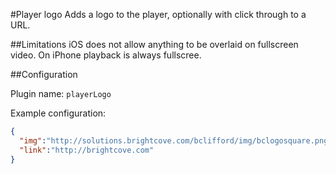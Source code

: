 #Player logo
Adds a logo to the player, optionally with click through to a URL.

##Limitations
iOS does not allow anything to be overlaid on fullscreen video. On iPhone playback is always fullscree.

##Configuration

Plugin name: `playerLogo`

Example configuration:

```json
{
  "img":"http://solutions.brightcove.com/bclifford/img/bclogosquare.png",
  "link":"http://brightcove.com"
}
```
